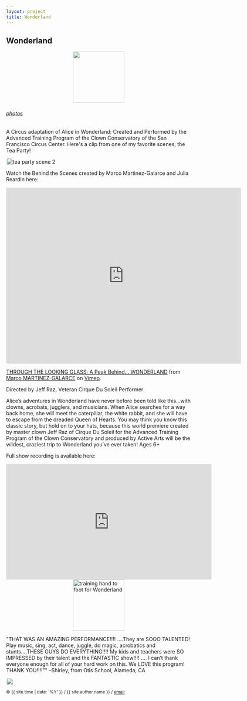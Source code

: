 ```yaml
---
layout: project
title: Wonderland
---
```


<style>
img { max-width: 500px; }
</style>

## Wonderland

<style>
img { display: inline; }
img#wonderland { width: 10em; }
img.proj { display: block; margin: auto; }
</style>

<img id="wonderland" class="proj" src="/src/img/tea-party.jpg">


###### [photos][wonderland-photos]

A Circus adaptation of Alice in Wonderland: Created and Performed by the Advanced Training Program of the Clown Conservatory of the San Francisco Circus Center. Here's a clip from one of my favorite scenes, the Tea Party!

<div class="new-container">
<img alt="tea party scene 2" class="proj" src="/src/img/tea-party-sandwich-making-small.gif">

</div>

Watch the Behind the Scenes created by Marco Martinez-Galarce and Julia Reardin here:

<iframe src="https://player.vimeo.com/video/79420614" width="640" height="480" frameborder="0" allow="autoplay; fullscreen; picture-in-picture" allowfullscreen></iframe>
<p><a href="https://vimeo.com/79420614">THROUGH THE LOOKING GLASS: A Peak Behind&hellip; WONDERLAND</a> from <a href="https://vimeo.com/user3354371">Marco MARTINEZ-GALARCE</a> on <a href="https://vimeo.com">Vimeo</a>.</p>

Directed by Jeff Raz, Veteran Cirque Du Soleil Performer

Alice’s adventures in Wonderland have never before been told like this…with clowns, acrobats, jugglers, and musicians. When Alice searches for a way back home, she will meet the caterpillar, the white rabbit, and she will have to escape from the dreaded Queen of Hearts. You may think you know this classic story, but hold on to your hats, because this world premiere created by master clown Jeff Raz of Cirque Du Soleil for the Advanced Training Program of the Clown Conservatory and produced by Active Arts will be the wildest, craziest trip to Wonderland you’ve ever taken! Ages 6+

Full show recording is available here:

<iframe width="560" height="315" src="https://www.youtube.com/embed/2GJeeGKSo1c" title="YouTube video player" frameborder="0" allow="accelerometer; autoplay; clipboard-write; encrypted-media; gyroscope; picture-in-picture" allowfullscreen></iframe>


<div class="new-container">

<img id="training" alt="training hand to foot for Wonderland" class="proj"  style="width:10em; height:10em" src="/src/img/hand2foot-square.gif">

</div>

"THAT WAS AN AMAZING PERFORMANCE!!!! ….They are SOOO TALENTED! Play music, sing, act, dance, juggle, do magic, acrobatics and stunts….THESE GUYS DO EVERYTHING!!!! My kids and teachers were SO IMPRESSED by their talent and the FANTASTIC show!!!! …. I can’t thank everyone enough for all of your hard work on this. We LOVE this program! THANK YOU!!!!"" –Shirley, from Otis School, Alameda, CA


<img class="proj" src="/src/img/alice-cast.jpg">

<small> &copy; {{ site.time | date: '%Y' }} / {{ site.author.name }} /
[email][mail]</small>

[mail]:mailto:molecule@berkeley.edu
[wonderland-photos]:https://www.flickr.com/photos/mollynicholas/3580818524/


